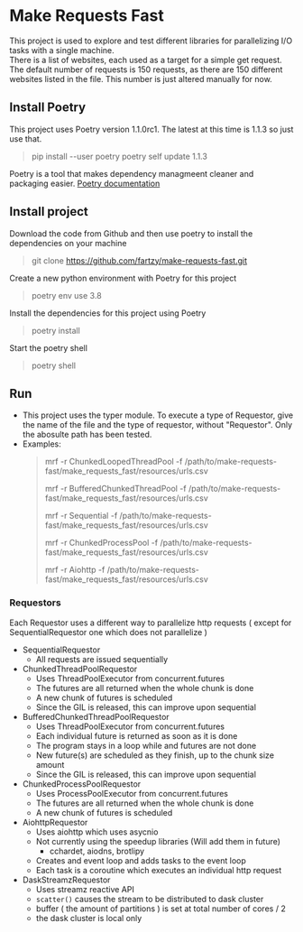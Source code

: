 
# Make Requests Fast
  This project is used to explore and test different libraries for parallelizing I/O tasks with a single machine.  
  There is a list of websites, each used as a target for a simple get request.  The default number of requests is 150 requests, as there are 150 different websites listed in the file.  This number is just altered manually for now.   


## Install Poetry
This project uses Poetry version 1.1.0rc1.  The latest at this time is 1.1.3 so just use that.
   > pip install --user poetry
   > poetry self update 1.1.3

Poetry is a tool that makes dependency managmeent cleaner and packaging easier.  [Poetry documentation](https://python-poetry.org/docs/)


## Install project
Download the code from Github and then use poetry to install the dependencies on your machine
   > git clone https://github.com/fartzy/make-requests-fast.git

Create a new python environment with Poetry for this project 
   > poetry env use 3.8

Install the dependencies for this project using Poetry 
   > poetry install 

Start the poetry shell 
   > poetry shell 

## Run 
* This project uses the typer module. To execute a type of Requestor, give the name of the file and the type of requestor, without "Requestor". Only the abosulte path has been tested. 
* Examples: 
    >  mrf -r ChunkedLoopedThreadPool -f /path/to/make-requests-fast/make_requests_fast/resources/urls.csv   
    >
    >  mrf -r BufferedChunkedThreadPool -f /path/to/make-requests-fast/make_requests_fast/resources/urls.csv 
    >
    >  mrf -r Sequential -f /path/to/make-requests-fast/make_requests_fast/resources/urls.csv 
    > 
    >  mrf -r ChunkedProcessPool -f /path/to/make-requests-fast/make_requests_fast/resources/urls.csv 
    > 
    >  mrf -r Aiohttp -f /path/to/make-requests-fast/make_requests_fast/resources/urls.csv 


### Requestors
Each Requestor uses a different way to parallelize http requests ( except for SequentialRequestor one which does not parallelize )
* SequentialRequestor
   * All requests are issued sequentially 
* ChunkedThreadPoolRequestor
   * Uses ThreadPoolExecutor from concurrent.futures
   * The futures are all returned when the whole chunk is done
   * A new chunk of futures is scheduled 
   * Since the GIL is released, this can improve upon sequential 
* BufferedChunkedThreadPoolRequestor
   * Uses ThreadPoolExecutor from concurrent.futures 
   * Each individual future is returned as soon as it is done
   * The program stays in a loop while and futures are not done
   * New future(s) are scheduled as they finish, up to the chunk size amount
   * Since the GIL is released, this can improve upon sequential
* ChunkedProcessPoolRequestor
   * Uses ProcessPoolExecutor from concurrent.futures 
   * The futures are all returned when the whole chunk is done
   * A new chunk of futures is scheduled 
* AiohttpRequestor 
   * Uses aiohttp which uses asycnio 
   * Not currently using the speedup libraries (Will add them in future)
      - cchardet, aiodns, brotlipy
   * Creates and event loop and adds tasks to the event loop 
   * Each task is a coroutine which executes an individual http request
* DaskStreamzRequestor
   * Uses streamz reactive API 
   * `scatter()` causes the stream to be distributed to dask cluster 
   * buffer ( the amount of partitions ) is set at total number of cores / 2
   * the dask cluster is local only 



